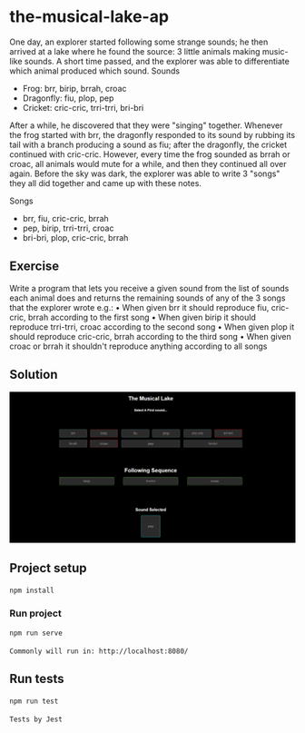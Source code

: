 # the-musical-lake-ap

One day, an explorer started following some strange sounds; he then arrived at a lake where he found the source: 3 little animals making music-like sounds. 
A short time passed, and the explorer was able to differentiate which animal produced which sound. 
Sounds 

-	Frog: brr, birip, brrah, croac
-	Dragonfly: fiu, plop, pep
-	Cricket: cric-cric, trri-trri, bri-bri

After a while, he discovered that they were "singing" together. Whenever the frog started with brr, the dragonfly responded to its sound by rubbing its tail with a branch producing a sound as fiu; after the dragonfly, the cricket continued with cric-cric. However, every time the frog sounded as brrah or croac, all animals would mute for a while, and then they continued all over again. Before the sky was dark, the explorer was able to write 3 "songs" they all did together and came up with these notes. 

Songs 
-	brr, fiu, cric-cric, brrah
-	pep, birip, trri-trri, croac
- bri-bri, plop, cric-cric, brrah

## Exercise
Write a program that lets you receive a given sound from the list of sounds each animal does and returns the remaining sounds of any of the 3 songs that the explorer wrote e.g.: 
•	When given brr it should reproduce fiu, cric-cric, brrah according to the first song
•	When given birip it should reproduce trri-trri, croac according to the second song
•	When given plop it should reproduce cric-cric, brrah according to the third song
•	When given croac or brrah it shouldn't reproduce anything according to all songs


## Solution
![Project image](image.png)


## Project setup
```
npm install
```

### Run project
```
npm run serve

Commonly will run in: http://localhost:8080/ 
```
## Run tests
```
npm run test 

Tests by Jest
```

